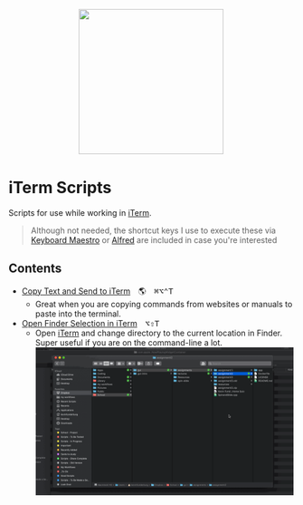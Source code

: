 <p align="center">
<img src="https://upload.wikimedia.org/wikipedia/commons/5/57/ITerm2_v3_icon.png"
width="256" height="256">
</p>

# iTerm Scripts

Scripts for use while working in [iTerm][iterm].
> Although not needed, the shortcut keys I use to execute these via [Keyboard Maestro][kmapp] or [Alfred][alfredapp] are included in case you're interested

## Contents

- [Copy Text and Send to iTerm][9badd7b8]&emsp;:earth_americas:&emsp;<kbd>⌘</kbd><kbd>⌥</kbd><kbd>⌃</kbd><kbd>T</kbd>
    - Great when you are copying commands from websites or manuals to paste into the terminal.
- [Open Finder Selection in iTerm](../Finder/Open-Selection-in-iTerm.applescript)&emsp;<kbd>⌥</kbd><kbd>⇧</kbd><kbd>T</kbd>
    - Open [iTerm][iterm] and change directory to the current location in Finder. Super useful if you are on the command-line a lot.
    ![demo](../imgs/finder-iterm.gif)


[9badd7b8]: ./Copy-Text-and-Send-To-iTerm.applescript
<!-- links -->
[iterm]: https://www.iterm2.com/
[kmapp]: https://www.keyboardmaestro.com/
[alfredapp]: https://www.alfredapp.com/
